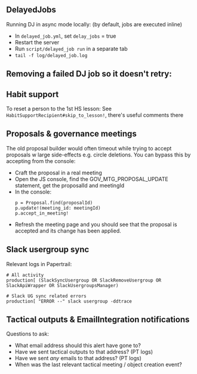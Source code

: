 ## DelayedJobs

Running DJ in async mode locally:
(by default, jobs are executed inline)
- In `delayed_job.yml`, set `delay_jobs` = true
- Restart the server
- Run `script/delayed_job run` in a separate tab
- `tail -f log/delayed_job.log`

Removing a failed DJ job so it doesn't retry:
-


## Habit support

To reset a person to the 1st HS lesson: See `HabitSupportRecipient#skip_to_lesson!`, there's useful comments there


## Proposals & governance meetings

The old proposal builder would often timeout while trying to accept proposals w large side-effects e.g. circle deletions. You can bypass this by accepting from the console:

- Craft the proposal in a real meeting
- Open the JS console, find the GOV_MTG_PROPOSAL_UPDATE statement, get the proposalId and meetingId
- In the console:
  ```
  p = Proposal.find(proposalId)
  p.update!(meeting_id: meetingId)
  p.accept_in_meeting!
  ```
- Refresh the meeting page and you should see that the proposal is accepted and its change has been applied.


## Slack usergroup sync

Relevant logs in Papertrail:
```
# All activity
production[ (SlackSyncUsergroup OR SlackRemoveUsergroup OR SlackApiWrapper OR SlackUsergroupsManager)

# Slack UG sync related errors
production[ "ERROR --" slack usergroup -ddtrace
```


## Tactical outputs & EmailIntegration notifications

Questions to ask:

- What email address should this alert have gone to?
- Have we sent tactical outputs to that address? (PT logs)
- Have we sent _any_ emails to that address? (PT logs)
- When was the last relevant tactical meeting / object creation event?
